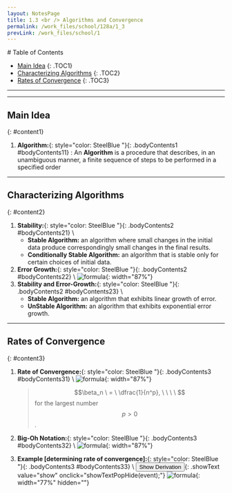 ```yaml
---
layout: NotesPage
title: 1.3 <br /> Algorithms and Convergence
permalink: /work_files/school/128a/1_3
prevLink: /work_files/school/1
---
```


<div markdown="1" class = "TOC">
# Table of Contents

  * [Main Idea](#content1)
  {: .TOC1}
  * [Characterizing Algorithms](#content2)
  {: .TOC2}
  * [Rates of Convergence](#content3)
  {: .TOC3}
</div>

***
***

## Main Idea
{: #content1}

1. **Algorithm:**{: style="color: SteelBlue  "}{: .bodyContents1 #bodyContents11}
    :   An **Algorithm** is a procedure that describes, in an
        unambiguous manner, a finite sequence of steps to be performed in a specified order

***

## Characterizing Algorithms
{: #content2}

1. **Stability:**{: style="color: SteelBlue  "}{: .bodyContents2 #bodyContents21} \\
    * **Stable Algorithm:** an algorithm where small changes in the initial data produce correspondingly small changes in the final results.
    * **Conditionally Stable Algorithm:** an algorithm that is stable only for certain choices of initial data.
2. **Error Growth:**{: style="color: SteelBlue  "}{: .bodyContents2 #bodyContents22} \\
    ![formula](/main_files/128a/1/1.3/1.png){: width="87%"}
3. **Stability and Error-Growth:**{: style="color: SteelBlue  "}{: .bodyContents2 #bodyContents23} \\
    * **Stable Algorithm:** an algorithm that exhibits linear growth of error.
    * **UnStable Algorithm:** an algorithm that exhibits exponential error growth.

***

## Rates of Convergence
{: #content3}

1. **Rate of Convergence:**{: style="color: SteelBlue  "}{: .bodyContents3 #bodyContents31} \\
    ![formula](/main_files/128a/1/1.3/2.png){: width="87%"}  
    > $$\beta_n \  = \  \dfrac{1}{n^p}, \ \ \ \ $$ for the largest number $$p > 0$$.

2. **Big-Oh Notation:**{: style="color: SteelBlue  "}{: .bodyContents3 #bodyContents32} \\
    ![formula](/main_files/128a/1/1.3/3.png){: width="87%"}  

3. **Example [determining rate of convergence]:**{: style="color: SteelBlue  "}{: .bodyContents3 #bodyContents33} \\
    <button>Show Derivation</button>{: .showText value="show"
     onclick="showTextPopHide(event);"}
    ![formula](/main_files/128a/1/1.3/4.png){: width="77%" hidden=""}  